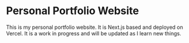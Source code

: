 # Personal Portfolio Website

This is my personal portfolio website. It is Next.js based and deployed on Vercel. It is a work in progress and will be updated as I learn new things.
